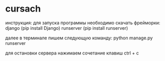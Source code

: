 # cursach


инструкция:
для запуска программы необходимо скачать фрейморки:
django (pip install Django)
runserver (pip install runserver)

далее в терминале пишем следующую команду:
python manage.py runserver

для остановки сервера нажимаем сочетание клавиш ctrl + c

